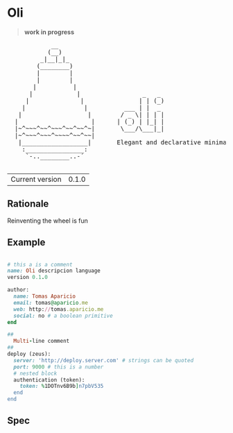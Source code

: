 # Oli

> **work in progress**

<pre>
            __
           (__)
         _|__|_|_
        (________)  
        |        |
        |        |
       |          |
      |            |                 _   _
     |              |               | | (_)
    |                |          ___ | |  _
   |                  |        / _ \| | | |
  |                    |      | (_) | |_| |
  |~^~~~^~~^~~~^~~^~~^~|       \___/\___|_|
  |~^~~~^~~~^~~~~^~~^~~|  
   |__________________|       Elegant and declarative minimalist language for general purposes
    :________________:
     `-..________..-´

</pre>

<table>
<tr> 
<td>Current version</td><td>0.1.0</td>
</tr>
</table>

## Rationale

Reinventing the wheel is fun

## Example

```ruby

# this a is a comment
name: Oli descripcion language
version 0.1.0

author:
  name: Tomas Aparicio
  email: tomas@aparicio.me
  web: http://tomas.aparicio.me
  social: no # a boolean primitive
end 

##
  Multi-line comment
##
deploy (zeus):
  server: 'http://deploy.server.com' # strings can be quoted
  port: 9000 # this is a number
  # nested block
  authentication (token): 
    token: %1DOTnv6B9b]n7pbV535
  end
end

```

## Spec

### 
